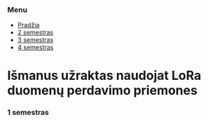 ### Menu
- [Pradžia](https://ovidijusstukas.github.io/LoRa-smart-lock)
- [2 semestras](https://ovidijusstukas.github.io/LoRa-smart-lock/2-semestras)
- [3 semestras](https://ovidijusstukas.github.io/LoRa-smart-lock/3-semestras)
- [4 semestras](https://ovidijusstukas.github.io/LoRa-smart-lock/4-semestras)

# Išmanus užraktas naudojat LoRa duomenų perdavimo priemones

### 1 semestras